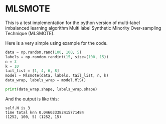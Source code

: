 # MLSMOTE
This is a test implementation for the python version of multi-label imbalanced learning algorithm Multi label Synthetic Minority Over-sampling Technique (MLSMOTE).

Here is a very simple using example for the code.

```python
data = np.random.rand(100, 100, 5)
labels = np.random.randint(15, size=(100, 15))
n = 3
k = 10
tail_list = [1, 4, 6, 8]
model = Mlsmote(data, labels, tail_list, n, k)
data_wrap, labels_wrap = model.MlS()

print(data_wrap.shape, labels_wrap.shape)
```


And the output is like this:

```
self.N is 3
time total knn 0.046033382415771484
(1252, 100, 5) (1252, 15)
```
